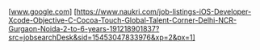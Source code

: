 [www.google.com]
[https://www.naukri.com/job-listings-iOS-Developer-Xcode-Objective-C-Cocoa-Touch-Global-Talent-Corner-Delhi-NCR-Gurgaon-Noida-2-to-6-years-191218901837?src=jobsearchDesk&sid=15453047833976&xp=2&px=1]


